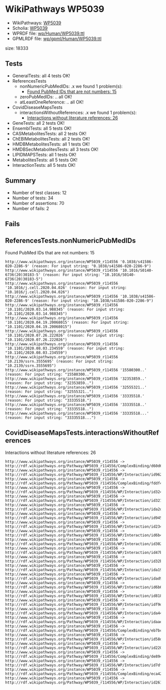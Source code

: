 # WikiPathways WP5039

* WikiPathways: [WP5039](https://identifiers.org/wikipathways:WP5039)
* Scholia: [WP5039](https://scholia.toolforge.org/wikipathways/WP5039)
* WPRDF file: [wp/Human/WP5039.ttl](../wp/Human/WP5039.ttl)
* GPMLRDF file: [wp/gpml/Human/WP5039.ttl](../wp/gpml/Human/WP5039.ttl)

size: 18333
## Tests
* GeneralTests: all 4 tests OK!
* ReferencesTests
    * nonNumericPubMedIDs: .x we found 1 problem(s):
        * [Found PubMed IDs that are not numbers: 15](#4f3414cd)
    * zeroPubMedIDs: .. all OK!
    * atLeastOneReference: .. all OK!
* CovidDiseaseMapsTests
    * interactionsWithoutReferences: .x we found 1 problem(s):
        * [Interactions without literature references: 26](#9701cd06)
* GeneTests: all 2 tests OK!
* EnsemblTests: all 5 tests OK!
* CASMetabolitesTests: all 2 tests OK!
* ChEBIMetabolitesTests: all 2 tests OK!
* HMDBMetabolitesTests: all 1 tests OK!
* HMDBSecMetabolitesTests: all 3 tests OK!
* LIPIDMAPSTests: all 1 tests OK!
* MetabolitesTests: all 5 tests OK!
* InteractionTests: all 5 tests OK!


## Summary

* Number of test classes: 12
* Number of tests: 34
* Number of assertions: 70
* Number of fails: 2

## Fails

<a name="4f3414cd" />

## ReferencesTests.nonNumericPubMedIDs

Found PubMed IDs that are not numbers: 15
```
http://www.wikipathways.org/instance/WP5039_r114556 '0.1038/s41586-020-2286-9' (reason: For input string: "0.1038/s41586-020-2286-9")
http://www.wikipathways.org/instance/WP5039_r114556 '10.1016/S0140-6736(20)30183-5' (reason: For input string: "10.1016/S0140-6736(20)30183-5")
http://www.wikipathways.org/instance/WP5039_r114556 '10.1016/j.cell.2020.04.026' (reason: For input string: "10.1016/j.cell.2020.04.026")
http://www.wikipathways.org/instance/WP5039_r114556 '10.1038/s41586-020-2286-9' (reason: For input string: "10.1038/s41586-020-2286-9")
http://www.wikipathways.org/instance/WP5039_r114556 '10.1101/2020.03.14.988345' (reason: For input string: "10.1101/2020.03.14.988345")
http://www.wikipathways.org/instance/WP5039_r114556 '10.1101/2020.04.19.20068015' (reason: For input string: "10.1101/2020.04.19.20068015")
http://www.wikipathways.org/instance/WP5039_r114556 '10.1101/2020.07.26.222026' (reason: For input string: "10.1101/2020.07.26.222026")
http://www.wikipathways.org/instance/WP5039_r114556 '10.1101/2020.08.03.234559' (reason: For input string: "10.1101/2020.08.03.234559")
http://www.wikipathways.org/instance/WP5039_r114556 '10.2139/ssrn.3555695' (reason: For input string: "10.2139/ssrn.3555695")
http://www.wikipathways.org/instance/WP5039_r114556 '15580300..' (reason: For input string: "15580300..")
http://www.wikipathways.org/instance/WP5039_r114556 '32353859..' (reason: For input string: "32353859..")
http://www.wikipathways.org/instance/WP5039_r114556 '32555321..' (reason: For input string: "32555321..")
http://www.wikipathways.org/instance/WP5039_r114556 '33335518.' (reason: For input string: "33335518.")
http://www.wikipathways.org/instance/WP5039_r114556 '33335518..' (reason: For input string: "33335518..")
http://www.wikipathways.org/instance/WP5039_r114556 '33335518...' (reason: For input string: "33335518...")

```
<a name="9701cd06" />

## CovidDiseaseMapsTests.interactionsWithoutReferences

Interactions without literature references: 26
```
http://www.wikipathways.org/instance/WP5039_r114556 -> http://rdf.wikipathways.org/Pathway/WP5039_r114556/ComplexBinding/d60d6
http://www.wikipathways.org/instance/WP5039_r114556 -> http://rdf.wikipathways.org/Pathway/WP5039_r114556/WP/Interaction/id962644a0
http://www.wikipathways.org/instance/WP5039_r114556 -> http://rdf.wikipathways.org/Pathway/WP5039_r114556/ComplexBinding/fddf4
http://www.wikipathways.org/instance/WP5039_r114556 -> http://rdf.wikipathways.org/Pathway/WP5039_r114556/WP/Interaction/id324a9208
http://www.wikipathways.org/instance/WP5039_r114556 -> http://rdf.wikipathways.org/Pathway/WP5039_r114556/WP/Interaction/id32105857
http://www.wikipathways.org/instance/WP5039_r114556 -> http://rdf.wikipathways.org/Pathway/WP5039_r114556/WP/Interaction/ida2d2198c
http://www.wikipathways.org/instance/WP5039_r114556 -> http://rdf.wikipathways.org/Pathway/WP5039_r114556/WP/Interaction/id9459ca08
http://www.wikipathways.org/instance/WP5039_r114556 -> http://rdf.wikipathways.org/Pathway/WP5039_r114556/WP/Interaction/id23404dde
http://www.wikipathways.org/instance/WP5039_r114556 -> http://rdf.wikipathways.org/Pathway/WP5039_r114556/WP/Interaction/id6b49d106
http://www.wikipathways.org/instance/WP5039_r114556 -> http://rdf.wikipathways.org/Pathway/WP5039_r114556/WP/Interaction/id30279bfe
http://www.wikipathways.org/instance/WP5039_r114556 -> http://rdf.wikipathways.org/Pathway/WP5039_r114556/WP/Interaction/id47baa0b
http://www.wikipathways.org/instance/WP5039_r114556 -> http://rdf.wikipathways.org/Pathway/WP5039_r114556/WP/Interaction/id32b83a02
http://www.wikipathways.org/instance/WP5039_r114556 -> http://rdf.wikipathways.org/Pathway/WP5039_r114556/WP/Interaction/ida1960be9
http://www.wikipathways.org/instance/WP5039_r114556 -> http://rdf.wikipathways.org/Pathway/WP5039_r114556/WP/Interaction/idad9bfa24
http://www.wikipathways.org/instance/WP5039_r114556 -> http://rdf.wikipathways.org/Pathway/WP5039_r114556/WP/Interaction/id6b6c3947
http://www.wikipathways.org/instance/WP5039_r114556 -> http://rdf.wikipathways.org/Pathway/WP5039_r114556/WP/Interaction/id8188a06
http://www.wikipathways.org/instance/WP5039_r114556 -> http://rdf.wikipathways.org/Pathway/WP5039_r114556/WP/Interaction/idf9d10842
http://www.wikipathways.org/instance/WP5039_r114556 -> http://rdf.wikipathways.org/Pathway/WP5039_r114556/WP/Interaction/ida44a93be
http://www.wikipathways.org/instance/WP5039_r114556 -> http://rdf.wikipathways.org/Pathway/WP5039_r114556/WP/Interaction/idaae900be
http://www.wikipathways.org/instance/WP5039_r114556 -> http://rdf.wikipathways.org/Pathway/WP5039_r114556/ComplexBinding/eb7bc
http://www.wikipathways.org/instance/WP5039_r114556 -> http://rdf.wikipathways.org/Pathway/WP5039_r114556/WP/Interaction/id58d0ae45
http://www.wikipathways.org/instance/WP5039_r114556 -> http://rdf.wikipathways.org/Pathway/WP5039_r114556/WP/Interaction/id2201c899
http://www.wikipathways.org/instance/WP5039_r114556 -> http://rdf.wikipathways.org/Pathway/WP5039_r114556/ComplexBinding/de894
http://www.wikipathways.org/instance/WP5039_r114556 -> http://rdf.wikipathways.org/Pathway/WP5039_r114556/WP/Interaction/id7df8a18d
http://www.wikipathways.org/instance/WP5039_r114556 -> http://rdf.wikipathways.org/Pathway/WP5039_r114556/ComplexBinding/eca42
http://www.wikipathways.org/instance/WP5039_r114556 -> http://rdf.wikipathways.org/Pathway/WP5039_r114556/WP/Interaction/id261b37c

```

